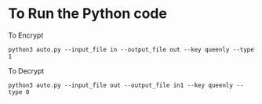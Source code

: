 # To Run the Python code

To Encrypt

```
python3 auto.py --input_file in --output_file out --key queenly --type 1

```

To Decrypt

```
python3 auto.py --input_file out --output_file in1 --key queenly --type 0

```
